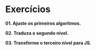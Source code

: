 # Exercícios

**01. Ajuste os primeiros algoritmos.**

**02. Traduza o segundo nível.**

**03. Transforme o terceiro nível para JS.**